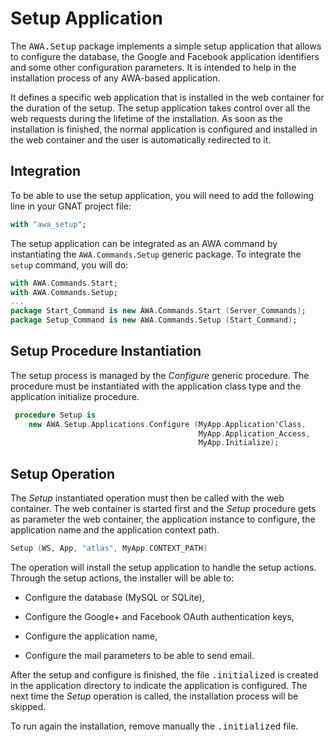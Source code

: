 # Setup Application
The <tt>AWA.Setup</tt> package implements a simple setup application
that allows to configure the database, the Google and Facebook application
identifiers and some other configuration parameters.  It is intended to
help in the installation process of any AWA-based application.

It defines a specific web application that is installed in the web container
for the duration of the setup.  The setup application takes control over all
the web requests during the lifetime of the installation.  As soon as the
installation is finished, the normal application is configured and installed
in the web container and the user is automatically redirected to it.

## Integration
To be able to use the setup application, you will need to add the following
line in your GNAT project file:

```Ada
with "awa_setup";
```

The setup application can be integrated as an AWA command by instantiating
the `AWA.Commands.Setup` generic package.  To integrate the `setup` command,
you will do:

```Ada
with AWA.Commands.Start;
with AWA.Commands.Setup;
...
package Start_Command is new AWA.Commands.Start (Server_Commands);
package Setup_Command is new AWA.Commands.Setup (Start_Command);
```

## Setup Procedure Instantiation
The setup process is managed by the *Configure* generic procedure.
The procedure must be instantiated with the application class type and
the application initialize procedure.

```Ada
 procedure Setup is
    new AWA.Setup.Applications.Configure (MyApp.Application'Class,
                                          MyApp.Application_Access,
                                          MyApp.Initialize);
```

## Setup Operation
The *Setup* instantiated operation must then be called with the web container.
The web container is started first and the *Setup* procedure gets as parameter
the web container, the application instance to configure, the application name
and the application context path.

```Ada
Setup (WS, App, "atlas", MyApp.CONTEXT_PATH)
```

The operation will install the setup application to handle the setup actions.
Through the setup actions, the installer will be able to:

* Configure the database (MySQL or SQLite),

* Configure the Google+ and Facebook OAuth authentication keys,

* Configure the application name,

* Configure the mail parameters to be able to send email.

After the setup and configure is finished, the file <tt>.initialized</tt>
is created in the application directory to indicate the application is
configured.  The next time the *Setup* operation is called, the installation
process will be skipped.

To run again the installation, remove manually the <tt>.initialized</tt> file.


